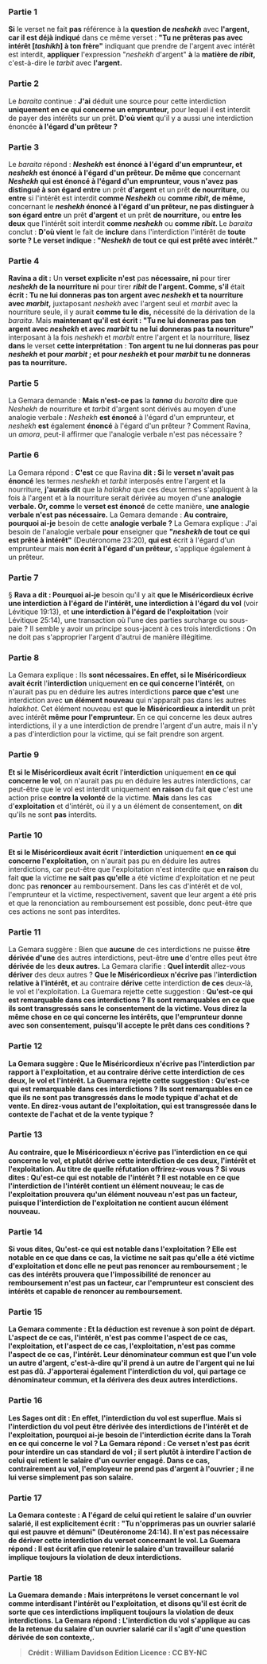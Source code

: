 
### Partie 1
<b>Si</b> le verset ne fait <b>pas</b> référence à la <b>question de <i>neshekh</i></b> avec <b>l'argent, car il est déjà indiqué</b> dans ce même verset : <b>"Tu ne prêteras pas avec intérêt [<i>tashikh</i>] à ton frère"</b> indiquant que prendre de l'argent avec intérêt est interdit, <b>appliquer</b> l'expression "<i>neshekh</i> d'argent" <b>à</b> la <b>matière de <i>ribit</i>,</b> c'est-à-dire le <i>tarbit</i> avec <b>l'argent.</b>

### Partie 2
Le <i>baraita</i> continue : <b>J'ai</b> déduit une source pour cette interdiction <b>uniquement en ce qui concerne un emprunteur,</b> pour lequel il est interdit de payer des intérêts sur un prêt. <b>D'où vient</b> qu'il y a aussi une interdiction énoncée <b>à l'égard d'un prêteur ?</b>

### Partie 3
Le <i>baraita</i> répond : <b><i>Neshekh</i> est énoncé à l'égard d'un emprunteur, et <i>neshekh</i> est énoncé à l'égard d'un prêteur. De même que</b> concernant <b><i>Neshekh</i> qui est énoncé à l'égard d'un emprunteur, vous n'avez pas distingué à son égard entre</b> un prêt <b>d'argent</b> et un prêt <b>de nourriture,</b> ou <b>entre</b> si l'intérêt est interdit <b>comme <i>Neshekh</i></b> ou <b>comme <i>ribit</i>, de même,</b> concernant le <b><i>neshekh</i> énoncé à l'égard d'un prêteur, ne pas distinguer à son égard entre</b> un prêt <b>d'argent</b> et un prêt <b>de nourriture,</b> ou <b>entre les deux</b> que l'intérêt soit interdit <b>comme <i>neshekh</i></b> ou <b>comme <i>ribit</i>. </b> Le <i>baraita</i> conclut : <b>D'où vient</b> le fait de <b>inclure</b> dans l'interdiction l'intérêt de <b>toute sorte ? Le verset indique : "<i>Neshekh</i> de tout ce qui est prêté avec intérêt."</b>

### Partie 4
<b>Ravina a dit :</b> Un <b>verset explicite n'est</b> pas <b>nécessaire, ni</b> pour tirer <b><i>neshekh</i> de la nourriture ni</b> pour tirer <b><i>ribit</i> de l'argent. Comme, s'il</b> était <b>écrit : Tu ne lui donneras pas ton argent avec <i>neshekh</i> et ta nourriture avec <i>marbit</i>,</b> juxtaposant <i>neshekh</i> avec l'argent seul et <i>marbit</i> avec la nourriture seule, il y aurait <b>comme tu le dis,</b> nécessité de la dérivation de la <i>baraita</i>. Mais <b>maintenant qu'il est écrit : "Tu ne lui donneras pas ton argent avec <i>neshekh</i> et avec <i>marbit</i> tu ne lui donneras pas ta nourriture"</b> interposant à la fois <i>neshekh</i> et <i>marbit</i> entre l'argent et la nourriture, <b>lisez dans</b> le verset <b>cette interprétation</b> : <b>Ton argent tu ne lui donneras pas pour <i>neshekh</i> et pour <i>marbit</i> ; et pour <i>neshekh</i> et pour <i>marbit</i> tu ne donneras pas ta nourriture.</b>

### Partie 5
La Gemara demande : <b>Mais n'est-ce pas</b> la <b><i>tanna</i></b> du <i>baraita</i> <b>dire</b> que <i>Neshekh</i> de nourriture et <i>tarbit</i> d'argent sont dérivés au moyen d'une analogie verbale : <i>Neshekh</i> <b>est énoncé</b> à l'égard d'un emprunteur, et <i>neshekh</i> <b>est</b> également <b>énoncé</b> à l'égard d'un prêteur ? Comment Ravina, un <i>amora</i>, peut-il affirmer que l'analogie verbale n'est pas nécessaire ?

### Partie 6
La Gemara répond : <b>C'est</b> ce que Ravina <b>dit : Si</b> le <b>verset n'avait pas énoncé</b> les termes <i>neshekh</i> et <i>tarbit</i> interposés entre l'argent et la nourriture, <b>j'aurais dit</b> que la <i>halakha</i> que ces deux termes s'appliquent à la fois à l'argent et à la nourriture serait dérivée au moyen d'une <b>analogie verbale. Or, comme</b> le <b>verset est énoncé</b> de cette manière, <b>une analogie verbale n'est pas nécessaire.</b> La Gemara demande : <b>Au contraire, pourquoi ai-je</b> besoin de cette <b>analogie verbale ?</b> La Gemara explique : J'ai besoin de l'analogie verbale <b>pour</b> enseigner que <b>"<i>neshekh</i> de tout ce qui est prêté à intérêt"</b> (Deutéronome 23:20), <b>qui est</b> écrit à l'égard d'un emprunteur mais <b>non écrit à l'égard d'un prêteur,</b> s'applique également à un prêteur.

### Partie 7
§ <b>Rava a dit : Pourquoi ai-je</b> besoin qu'il y ait <b>que le Miséricordieux écrive une interdiction à l'égard de l'intérêt, une interdiction à l'égard du vol</b> (voir Lévitique 19:13), et <b>une interdiction à l'égard de l'exploitation</b> (voir Lévitique 25:14), une transaction où l'une des parties surcharge ou sous-paie ? Il semble y avoir un principe sous-jacent à ces trois interdictions : On ne doit pas s'approprier l'argent d'autrui de manière illégitime.

### Partie 8
La Gemara explique : Ils <b>sont nécessaires. En effet, si le Miséricordieux avait écrit</b> l'<b>interdiction</b> uniquement <b>en ce qui concerne l'intérêt,</b> on n'aurait pas pu en déduire les autres interdictions <b>parce que c'est</b> une interdiction avec <b>un élément nouveau</b> qui n'apparaît pas dans les autres <i>halakhot</i>. Cet élément nouveau est <b>que le Miséricordieux a interdit</b> un prêt avec intérêt <b>même pour l'emprunteur.</b> En ce qui concerne les deux autres interdictions, il y a une interdiction de prendre l'argent d'un autre, mais il n'y a pas d'interdiction pour la victime, qui se fait prendre son argent.

### Partie 9
<b>Et si le Miséricordieux avait écrit</b> l'<b>interdiction</b> uniquement <b>en ce qui concerne le vol</b>, on n'aurait pas pu en déduire les autres interdictions, car peut-être que le vol est interdit uniquement <b>en raison</b> du fait <b>que</b> c'est une action prise <b>contre la volonté</b> de la victime. <b>Mais</b> dans les cas d'<b>exploitation</b> et d'intérêt, où il y a un élément de consentement, on <b>dit</b> qu'ils ne sont <b>pas</b> interdits.

### Partie 10
<b>Et si le Miséricordieux avait écrit</b> l'<b>interdiction</b> uniquement <b>en ce qui concerne l'exploitation,</b> on n'aurait pas pu en déduire les autres interdictions, car peut-être que l'exploitation n'est interdite que <b>en raison</b> du fait <b>que</b> la victime <b>ne sait pas qu'elle</b> a été victime d'exploitation et ne peut donc pas <b>renoncer</b> au remboursement. Dans les cas d'intérêt et de vol, l'emprunteur et la victime, respectivement, savent que leur argent a été pris et que la renonciation au remboursement est possible, donc peut-être que ces actions ne sont pas interdites.

### Partie 11
La Gemara suggère : Bien que <b>aucune</b> de ces interdictions ne puisse <b>être dérivée d'une</b> des autres interdictions, peut-être <b>une</b> d'entre elles peut être <b>dérivée de</b> les <b>deux autres.</b> La Gemara clarifie : <b>Quel interdit</b> allez-vous <b>dériver</b> des deux autres ? <b>Que le Miséricordieux n'écrive pas</b> l'<b>interdiction relative à l'intérêt, et</b> au contraire <b>dérive</b> cette interdiction <b>de ces</b> deux-là, le vol et l'exploitation. La Guemara rejette cette suggestion : <b>Qu'est-ce qui est remarquable <b>dans ces interdictions</b> ? Ils sont remarquables <b>en ce que</b> ils sont transgressés <b>sans</b> le <b>consentement</b> de la victime. <b>Vous direz</b> la même chose <b>en ce qui concerne les intérêts, que</b> l'emprunteur donne <b>avec son consentement,</b> puisqu'il accepte le prêt dans ces conditions ?

### Partie 12
La Gemara suggère : <b>Que le Miséricordieux n'écrive pas</b> l'<b>interdiction par rapport à l'exploitation, et</b> au contraire <b>dérive</b> cette interdiction <b>de ces</b> deux, le vol et l'intérêt. La Guemara rejette cette suggestion : <b>Qu'est-ce qui est remarquable <b>dans ces interdictions</b> ? Ils sont remarquables <b>en ce que</b> ils ne sont <b>pas</b> transgressés <b>dans le</b> <b>mode typique d'achat et de vente.</b> En direz-vous autant de l'exploitation, qui est transgressée dans le contexte de l'achat et de la vente typique ?

### Partie 13
<b>Au contraire, que le Miséricordieux n'écrive pas</b> l'interdiction <b>en ce qui concerne le vol,</b> et plutôt <b>dérive</b> cette interdiction <b>de ces</b> deux, l'intérêt et l'exploitation. <b>Au titre de quelle réfutation</b> offrirez-vous <b>vous</b> ? Si vous dites : <b>Qu'est-ce qui</b> est notable <b>de l'intérêt ?</b> Il est notable <b>en ce que</b> l'interdiction de l'intérêt contient <b>un élément nouveau;</b> le cas de l'<b>exploitation prouvera</b> qu'un élément nouveau n'est pas un facteur, puisque l'interdiction de l'exploitation ne contient aucun élément nouveau.

### Partie 14
Si vous dites, <b>Qu'est-ce qui est notable</b> dans l'exploitation ? </b> Elle est notable <b>en ce que</b> dans ce cas, la victime <b>ne sait pas</b> qu'elle a été victime d'exploitation et donc elle ne peut pas <b>renoncer</b> au remboursement ; le cas des <b>intérêts prouvera</b> que l'impossibilité de renoncer au remboursement n'est pas un facteur, car l'emprunteur est conscient des intérêts et capable de renoncer au remboursement.

### Partie 15
La Gemara commente : <b>Et la déduction est revenue</b> à son point de départ. <b>L'aspect de ce</b> cas, l'intérêt, <b>n'est pas comme l'aspect de ce</b> cas, l'exploitation, <b>et l'aspect de ce</b> cas, l'exploitation, <b>n'est pas comme l'aspect de ce</b> cas, l'intérêt. <b>Leur dénominateur commun est que l'un vole un autre</b> d'argent, c'est-à-dire qu'il prend à un autre de l'argent qui ne lui est pas dû. <b>J'apporterai également</b> l'interdiction du <b>vol,</b> qui partage ce dénominateur commun, et la dérivera des deux autres interdictions.

### Partie 16
Les Sages <b>ont dit : <b>En effet,</b> l'interdiction du vol est superflue. <b>Mais</b> si l'interdiction du vol peut être dérivée des interdictions de l'intérêt et de l'exploitation, <b>pourquoi ai-je</b> besoin de l'<b>interdiction</b> écrite dans la Torah <b>en ce qui concerne le vol ?</b> La Gemara répond : Ce verset n'est pas écrit pour interdire un cas standard de vol ; il sert plutôt <b>à</b> interdire l'action de celui qui <b>retient le salaire d'un ouvrier engagé.</b> Dans ce cas, contrairement au vol, l'employeur ne prend pas d'argent à l'ouvrier ; il ne lui verse simplement pas son salaire.

### Partie 17
La Gemara conteste : <b>A l'égard de</b> celui qui <b>retient le salaire d'un ouvrier salarié, il est explicitement écrit : "Tu n'opprimeras pas un ouvrier salarié qui est pauvre et démuni"</b> (Deutéronome 24:14). Il n'est pas nécessaire de dériver cette interdiction du verset concernant le vol. La Guemara répond : Il est écrit <b>afin que</b> retenir le salaire d'un travailleur salarié implique toujours <b>la violation de deux interdictions.</b>

### Partie 18
La Guemara demande : <b>Mais interprétons</b> le verset concernant le vol comme interdisant <b>l'intérêt ou l'exploitation, et</b> disons qu'il est écrit <b>de sorte que</b> ces interdictions impliquent toujours <b>la violation de deux interdictions.</b> La Gemara répond : L'interdiction du vol s'applique au cas de la retenue du salaire d'un ouvrier salarié car il s'agit d'une <b>question dérivée de son contexte,</b>.

>Crédit : William Davidson Edition
>Licence : CC BY-NC